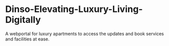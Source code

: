 # Dinso-Elevating-Luxury-Living-Digitally
A webportal for luxury apartments to access the updates and book services and facilities at ease.
